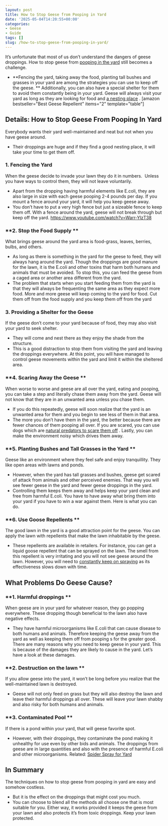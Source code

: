 ```yaml
---
layout: post
title: How to Stop Geese from Pooping in Yard
date: '2025-05-04T14:20:55+00:00'
categories:
- Geese
- Guide
tags: []
slug: /how-to-stop-geese-from-pooping-in-yard/
---
```


It’s unfortunate that most of us don’t understand the dangers of geese droppings. How to stop geese from
[pooping in the yard](https://u.osu.edu/sustainability/2018/02/12/hey-you-geese-get-off-my-lawn/)
still becomes a challenge.
- **Fencing the yard, taking away the food, planting tall bushes and grasses in your yard are among the strategies you can use to keep off the geese. **
Additionally, you can also have a special shelter for them to avoid them constantly being in your yard. Geese will always visit your yard as long as they are looking for food and
[a nesting place](https://pestpolicy.com/should-you-spray-your-yard-for-fleas/)
.
[amazon bestseller="Best Geese Repellent" items="2" template="table"]
## Details: How to Stop Geese From Pooping In Yard
Everybody wants their yard well-maintained and neat but not when you have geese around.
- Their droppings are huge and if they find a good nesting place, it will take your time to get them off.
### **1. Fencing the Yard**
When the geese decide to invade your lawn they do it in numbers.  Unless you have ways to control them, they will not leave voluntarily.
- Apart from the dropping having harmful elements like E.coli, they are also large in size with each geese pooping 2-4 pounds per day.
If you mount a fence around your yard, it will help you keep geese away.
- You don’t have to put a very high fence but just a sizeable fence to keep them off.
With a fence around the yard, geese will not break through but keep off the yard.
https://www.youtube.com/watch?v=Warr-YlzT38
### **2. Stop the Food Supply **
What brings geese around the yard area is food-grass, leaves, berries, bulbs, and others.
- As long as there is something in the yard for the geese to feed, they will always hang around the yard.
Though the droppings are good manure for the lawn, it is the E.coli and other toxins that harm both humans and animals that must be avoided.
To stop this, you can feed the geese from a caged area or another area different from the yard.
- The problem that starts when you start feeding them from the yard is that they will always be frequenting the same area as they expect more food.
More and more geese will keep coming to the yard for food. Cut them off from the food supply and you keep them off from the yard
### **3. Providing a Shelter for the Geese**
If the geese don’t come to your yard because of food, they may also visit your yard to seek shelter.
- They will come and nest there as they enjoy the shade from the structure.
- This is a good distraction to stop them from visiting the yard and leaving the droppings everywhere.
At this point, you will have managed to control geese movements within the yard and limit it within the sheltered area.
### **4. Scaring Away the Geese **
When worse to worse and geese are all over the yard, eating and pooping, you can take a step and literally chase them away from the yard.
Geese will not know that they are in an unwanted area unless you chase them.
- If you do this repeatedly, geese will soon realize that the yard is an unwanted area for them and you begin to see less of them in that area.
- The more you don’t have them in the yard, the better because there are fewer chances of them pooping all over.
If you are scared, you can use dogs which are
[natural predators to scare them off](https://pestpolicy.com/how-can-you-tell-if-you-have-moles-in-your-yard/)
. Lastly, you can make the environment noisy which drives them away.
### **5. Planting Bushes and Tall Grasses in the Yard **
Geese like an environment where they feel safe and enjoy tranquillity. They like open areas with lawns and ponds.
- However, when the yard has tall grasses and bushes, geese get scared of attack from animals and other perceived enemies.
That way you will see fewer geese in the yard and fewer geese droppings in the yard.
- Controlling them keeps them away and helps keep your yard clean and free from harmful E.coli.
You have to have away what bring them into your yard if you have to win a war against them. Here is what you can do.
### **6. Use Goose Repellents **
The good lawn in the yard is a good attraction point for the geese. You can apply the lawn with repellents that make the lawn inhabitable by the geese.
- These repellents are available in retailers. For instance, you can get a liquid goose repellent that can be sprayed on the lawn.
The smell from this repellent is very irritating and you will not see geese around the lawn. However, you will need to
[constantly keep on spraying](https://pestpolicy.com/best-flea-spray-for-yard/)
as its effectiveness slows down with time.
## What Problems Do Geese Cause?
### **1. Harmful droppings **
When geese are in your yard for whatever reason, they go popping everywhere. These dropping though beneficial to the lawn also have negative effects.
- They have harmful microorganisms like E.coli that can cause disease to both humans and animals.
Therefore keeping the geese away from the yard as well as keeping them off from pooping s for the greater good.
There are many reasons why you need to keep geese in your yard. This is because of the damages they are likely to cause in the yard. Let’s have a look at these damages.
### **2. Destruction on the lawn **
If you allow geese into the yard, it won’t be long before you realize that the well-maintained lawn is destroyed.
- Geese will not only feed on grass but they will also destroy the lawn and leave their harmful droppings all over.
These will leave your lawn shabby and also risky for both humans and animals.
### **3. Contaminated Pool **
If there is a pond within your yard, that will geese favorite spot.
- However, with their droppings, they contaminate the pond making it unhealthy for use even by other bids and animals.
The droppings from geese are in large quantities and also with the presence of harmful E.coli and other microorganisms.
Related:
[Spider Spray for Yard](https://pestpolicy.com/best-spider-spray-for-yard/)
## In Summary
The techniques on how to stop geese from pooping in yard are easy and somehow costless.
- But it is the effect on the droppings that might cost you much.
- You can choose to blend all the methods all choose one that is most suitable for you.
Either way, it works provided it keeps the geese from your lawn and also protects it’s from toxic droppings.
Keep your lawn protected.
